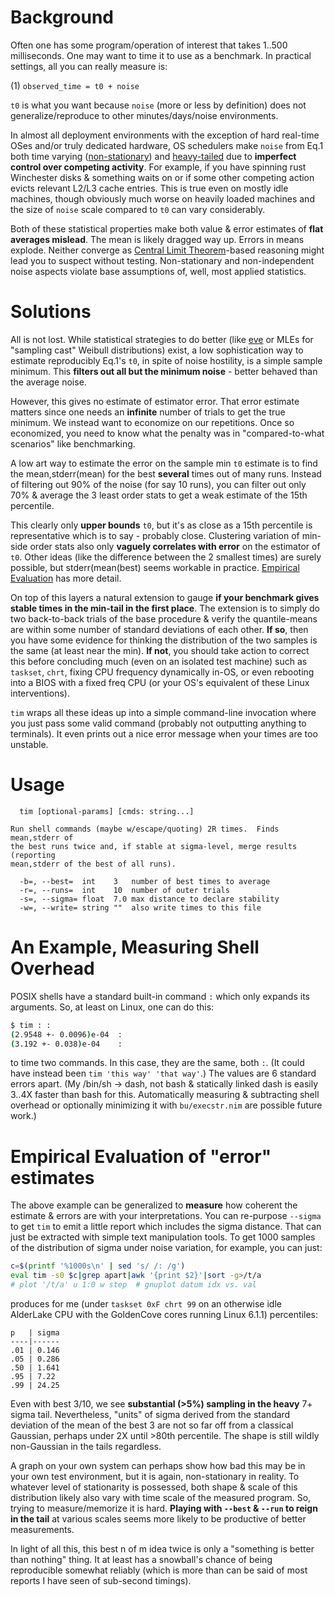 Background
==========
Often one has some program/operation of interest that takes 1..500 milliseconds.
One may want to time it to use as a benchmark.  In practical settings, all you
can really measure is:

(1) `observed_time = t0 + noise`

`t0` is what you want because `noise` (more or less by definition) does not
generalize/reproduce to other minutes/days/noise environments.

In almost all deployment environments with the exception of hard real-time OSes
and/or truly dedicated hardware, OS schedulers make `noise` from Eq.1 both time
varying ([non-stationary](https://en.wikipedia.org/wiki/Stationary_process)) and
[heavy-tailed](https://en.wikipedia.org/wiki/Heavy-tailed_distribution) due to
**imperfect control over competing activity**. For example, if you have spinning
rust Winchester disks & something waits on or if some other competing action
evicts relevant L2/L3 cache entries.  This is true even on mostly idle machines,
though obviously much worse on heavily loaded machines and the size of `noise`
scale compared to `t0` can vary considerably.

Both of these statistical properties make both value & error estimates of **flat
averages mislead**.  The mean is likely dragged way up. Errors in means explode.
Neither converge as [Central Limit
Theorem](https://en.wikipedia.org/wiki/Central_limit_theorem)-based reasoning
might lead you to suspect without testing.  Non-stationary and non-independent
noise aspects violate base assumptions of, well, most applied statistics.

Solutions
=========
All is not lost.  While statistical strategies to do better (like [eve](eve.md)
or MLEs for "sampling cast" Weibull distributions) exist, a low sophistication
way to estimate reproducibly Eq.1's `t0`, in spite of noise hostility, is a
simple sample minimum.  This **filters out all but the minimum noise** - better
behaved than the average noise.

However, this gives no estimate of estimator error.  That error estimate matters
since one needs an **infinite** number of trials to get the true minimum.  We
instead want to economize on our repetitions.  Once so economized, you need to
know what the penalty was in "compared-to-what scenarios" like benchmarking.

A low art way to estimate the error on the sample min `t0` estimate is to find
the mean,stderr(mean) for the best **several** times out of many runs.  Instead
of filtering out 90% of the noise (for say 10 runs), you can filter out only 70%
& average the 3 least order stats to get a weak estimate of the 15th percentile.

This clearly only **upper bounds** `t0`, but it's as close as a 15th percentile
is representative which is to say - probably close.  Clustering variation of
min-side order stats also only **vaguely correlates with error** on the
estimator of `t0`.  Other ideas (like the difference between the 2 smallest
times) are surely possible, but stderr(mean(best) seems workable in practice.
[Empirical Evaluation](#empirical-evaluation-of-t0-error-estimates) has more
detail.

On top of this layers a natural extension to gauge **if your benchmark gives
stable times in the min-tail in the first place**.  The extension is to simply
do two back-to-back trials of the base procedure & verify the quantile-means are
within some number of standard deviations of each other.  **If so**, then you
have some evidence for thinking the distribution of the two samples is the same
(at least near the min).  **If not**, you should take action to correct this
before concluding much (even on an isolated test machine) such as `taskset`,
`chrt`, fixing CPU frequency dynamically in-OS, or even rebooting into a BIOS
with a fixed freq CPU (or your OS's equivalent of these Linux interventions).

`tim` wraps all these ideas up into a simple command-line invocation where you
just pass some valid command (probably not outputting anything to terminals).
It even prints out a nice error message when your times are too unstable.

Usage
=====
```
  tim [optional-params] [cmds: string...]

Run shell commands (maybe w/escape/quoting) 2R times.  Finds mean,stderr of
the best runs twice and, if stable at sigma-level, merge results (reporting
mean,stderr of the best of all runs).

  -b=, --best=  int    3   number of best times to average
  -r=, --runs=  int    10  number of outer trials
  -s=, --sigma= float  7.0 max distance to declare stability
  -w=, --write= string ""  also write times to this file
```

An Example, Measuring Shell Overhead
====================================
POSIX shells have a standard built-in command `:` which only expands its
arguments.  So, at least on Linux, one can do this:
```sh
$ tim : :
(2.9548 +- 0.0096)e-04  :
(3.192 +- 0.038)e-04    :
```
to time two commands.  In this case, they are the same, both `:`.  (It could
have instead been `tim 'this way' 'that way'`.)  The values are 6 standard
errors apart.  (My /bin/sh -> dash, not bash & statically linked dash is easily
3..4X faster than bash for this.  Automatically measuring & subtracting shell
overhead or optionally minimizing it with `bu/execstr.nim` are possible future
work.)

Empirical Evaluation of "error" estimates
=========================================
The above example can be generalized to **measure** how coherent the estimate &
errors are with your interpretations.  You can re-purpose `--sigma` to get `tim`
to emit a little report which includes the sigma distance.  That can just be
extracted with simple text manipulation tools.  To get 1000 samples of the
distribution of sigma under noise variation, for example, you can just:
```sh
c=$(printf '%1000s\n' | sed 's/ /: /g')
eval tim -s0 $c|grep apart|awk '{print $2}'|sort -g>/t/a
# plot '/t/a' u 1:0 w step  # gnuplot datum idx vs. val
```
produces for me (under `taskset 0xF chrt 99` on an otherwise idle AlderLake CPU
with the GoldenCove cores running Linux 6.1.1) percentiles:

    p   | sigma
    ----|------
    .01 | 0.146
    .05 | 0.286
    .50 | 1.641
    .95 | 7.22
    .99 | 24.25

Even with best 3/10, we see **substantial (>5%) sampling in the heavy** 7+ sigma
tail.  Nevertheless, "units" of sigma derived from the standard deviation of the
mean of the best 3 are not so far off from a classical Gaussian, perhaps under
2X until >80th percentile.  The shape is still wildly non-Gaussian in the tails
regardless.

A graph on your own system can perhaps show how bad this may be in your own test
environment, but it is again, non-stationary in reality.  To whatever level of
stationarity is possessed, both shape & scale of this distribution likely also
vary with time scale of the measured program.  So, trying to measure/memorize it
is hard.  **Playing with `--best` & `--run` to reign in the tail** at various
scales seems more likely to be productive of better measurements.

In light of all this, this best n of m idea twice is only a "something is better
than nothing" thing.  It at least has a snowball's chance of being reproducible
somewhat reliably (which is more than can be said of most reports I have seen of
sub-second timings).
